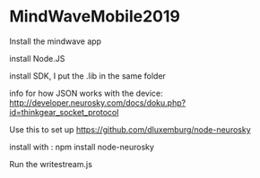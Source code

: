 # MindWaveMobile2019

Install the mindwave app

install Node.JS

install SDK, I put the .lib in the same folder


info for how JSON works with the device: http://developer.neurosky.com/docs/doku.php?id=thinkgear_socket_protocol

Use this to set up https://github.com/dluxemburg/node-neurosky

install with : npm install node-neurosky

Run the writestream.js